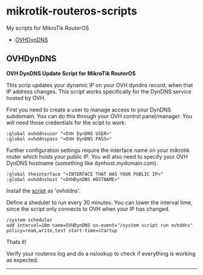 mikrotik-routeros-scripts
=========================
My scripts for MikroTik RouterOS

- [OVHDynDNS](#ovhdyndns)


## OVHDynDNS
**OVH DynDNS Update Script for MikroTik RouterOS**

This scrip updates your dynamic IP on your OVH dyndns record, when that IP address changes. This script works specifically for the DynDNS service hosted by OVH.

First you need to create a user to manage access to your DynDNS subdomain. You can do this through your OVH control panel/manager. You will need those credentials for the scipt to work:

    :global ovhddnsuser "<OVH DynDNS USER>"
    :global ovhddnspass "<OVH DynDNS PASS>"
  
Further configuration settings require the interface name on your mikrotik router which holds your public IP. You will also need to specify your OVH DynDNS hostname (something like dynhost.mydomain.com).

    :global theinterface "<INTERFACE THAT HAS YOUR PUBLIC IP>"
    :global ovhddnshost "<OVHDynDNS HOSTNAME>"

Install the [script](OVHDynDNS) as 'ovhddns'.

Define a sheduler to run every 30 minutes. You can lower the interval time, since the script only connects to OVH when your IP has changed.

    /system scheduler 
    add interval=10m name=OVHDynDNS on-event="/system script run ovhddns" policy=read,write,test start-time=startup
    
Thats it! 

Verify your routeros log and do a nslookup to check if everything is working as expected.

___
